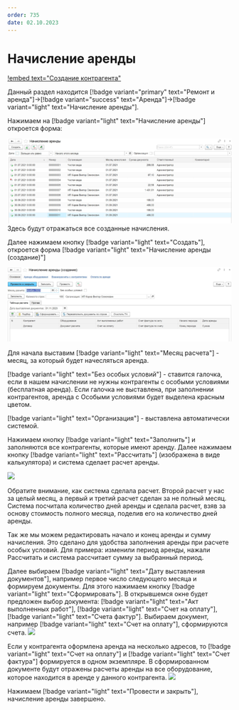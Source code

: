 ```yaml
---
order: 735
date: 02.10.2023
---
```

# Начисление аренды

[!embed text="Создание контрагента"](https://youtu.be/79skdRhpaEM)

Данный раздел находится [!badge variant="primary" text="Ремонт и аренда"]->[!badge variant="success" text="Аренда"]->[!badge variant="light" text="Начисление аренды"].

Нажимаем на [!badge variant="light" text="Начисление аренды"] откроется форма:

![](\images\аренда\начисление.jpg)
Здесь будут отражаться все созданные начисления.

Далее нажимаем кнопку [!badge variant="light" text="Создать"], откроется форма [!badge variant="light" text="Начисление аренды (создание)"]

![](\images\аренда\начисление1.jpg)

Для начала выставим [!badge variant="light" text="Месяц расчета"] - месяц, за который будет начесляться аренда. 

[!badge variant="light" text="Без особых условий"] - ставится галочка, если в нашем начислении не нужны контрагенты с особыми условиями (бесплатная аренда). Если галочка не выставлена, при заполнении контрагентов, аренда с Особыми условиями будет выделена красным цветом.

[!badge variant="light" text="Организация"] - выставлена автоматически системой. 

Нажимаем кнопку [!badge variant="light" text="Заполнить"]  и заполняются все контрагенты, которые имеют аренду. Далее нажимаем кнопку [!badge variant="light" text="Рассчитать"] (изображена в виде калькулятора) и система сделает расчет аренды.

![](\images\аренда\расчет1.gif)

Обратите внимание, как система сделала расчет. Второй расчет у нас за целый месяц, а первый и третий расчет сделан за не полный месяц. Система посчитала количество дней аренды и сделала расчет, взяв за основу стоимость полного месяца, поделив его на количество дней аренды. 

Так же мы можем редактировать начало и конец аренды и сумму начисления. Это сделано для удобства заполнения аренды при расчете особых условий. Для примера: изменили период аренды, нажали  Рассчитать и система рассчитает сумму за выбранный период.

Далее выбираем  [!badge variant="light" text="Дату выставления документов"], например первое число следующего месяца и формируем документы. Для этого нажимаем кнопку  [!badge variant="light" text="Сформировать"]. В открывшемся окне будет предложен выбор документа:
[!badge variant="light" text="Акт выполненных работ"],
[!badge variant="light" text="Счет на оплату"],
[!badge variant="light" text="Счета фактур"].
Выбираем документ, например [!badge variant="light" text="Счет на оплату"], сформируются счета.
![](\images\аренда\расчет3.gif)

Если у контрагента оформлена аренда на несколько адресов, то [!badge variant="light" text="Счет на оплату"] и 
[!badge variant="light" text="Счет фактура"] формируется в одном экземпляре. В сформированном документе будут отражены расчеты аренды на все оборудование, которое находится в аренде у данного контрагента.
![](\images\аренда\расчет4.gif)

Нажимаем [!badge variant="light" text="Провести и закрыть"], начисление аренды завершено.
